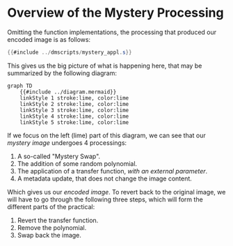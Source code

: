 # Overview of the Mystery Processing

Omitting the function implementations, the processing that produced
our encoded image is as follows:
```java
{{#include ../dmscripts/mystery_appl.s}}
```

This gives us the big picture of what is happening here, that may be
summarized by the following diagram:
```mermaid
graph TD
    {{#include ../diagram.mermaid}}
    linkStyle 1 stroke:lime, color:lime
    linkStyle 2 stroke:lime, color:lime
    linkStyle 3 stroke:lime, color:lime
    linkStyle 4 stroke:lime, color:lime
    linkStyle 5 stroke:lime, color:lime
```
If we focus on the left (lime) part of this diagram, we can see that our *mystery image*
undergoes 4 processings:

1. A so-called "Mystery Swap".
2. The addition of some random polynomial.
3. The application of a transfer function, *with an external parameter*.
4. A metadata update, that does not change the image content.

Which gives us our *encoded image*. To revert back to the original image,
we will have to go through the following three steps, which will form
the different parts of the practical:

1. Revert the transfer function.
2. Remove the polynomial.
3. Swap back the image.
